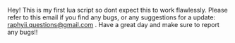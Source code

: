 Hey! This is my first lua script so dont expect this to work flawlessly. Please refer to this email if you find any bugs, or any suggestions for a update: raphyii.questions@gmail.com .
 Have a great day and make sure to report any bugs!!